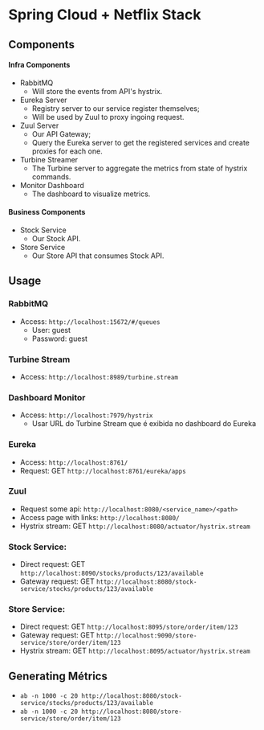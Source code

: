 # Spring Cloud + Netflix Stack

## Components

#### Infra Components
* RabbitMQ
  * Will store the events from API's hystrix.
* Eureka Server
  * Registry server to our service register themselves;
  * Will be used by Zuul to proxy ingoing request.
* Zuul Server
  * Our API Gateway;
  * Query the Eureka server to get the registered services and create proxies for each one.
* Turbine Streamer
  * The Turbine server to aggregate the metrics from state of hystrix commands.
* Monitor Dashboard
  * The dashboard to visualize metrics.

#### Business Components
* Stock Service
  * Our Stock API.
* Store Service
  * Our Store API that consumes Stock API.



## Usage

### RabbitMQ
* Access: `http://localhost:15672/#/queues`
  * User: guest
  * Password: guest

### Turbine Stream
* Access: `http://localhost:8989/turbine.stream`

### Dashboard Monitor
* Access: `http://localhost:7979/hystrix`
  * Usar URL do Turbine Stream que é exibida no dashboard do Eureka

### Eureka
* Access: `http://localhost:8761/`
* Request: GET `http://localhost:8761/eureka/apps`

### Zuul
* Request some api: `http://localhost:8080/<service_name>/<path>`
* Access page with links: `http://localhost:8080/`
* Hystrix stream: GET `http://localhost:8080/actuator/hystrix.stream`


### Stock Service:
* Direct request: GET `http://localhost:8090/stocks/products/123/available`
* Gateway request: GET `http://localhost:8080/stock-service/stocks/products/123/available`

### Store Service:
* Direct request: GET `http://localhost:8095/store/order/item/123`
* Gateway request: GET `http://localhost:9090/store-service/store/order/item/123`
* Hystrix stream: GET `http://localhost:8095/actuator/hystrix.stream`



## Generating Métrics

* `ab -n 1000 -c 20 http://localhost:8080/stock-service/stocks/products/123/available`
* `ab -n 1000 -c 20 http://localhost:8080/store-service/store/order/item/123`
